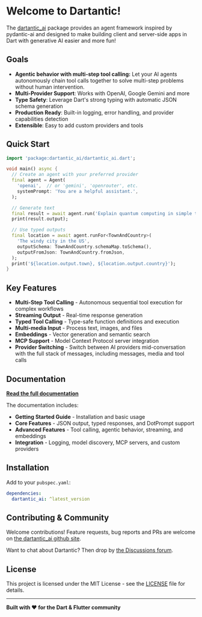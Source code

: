 # Welcome to Dartantic!

The [dartantic_ai](https://pub.dev/packages/dartantic_ai) package provides an
agent framework inspired by pydantic-ai and designed to make building client and
server-side apps in Dart with generative AI easier and more fun!

## Goals

- **Agentic behavior with multi-step tool calling:** Let your AI agents
  autonomously chain tool calls together to solve multi-step problems without
  human intervention.
- **Multi-Provider Support**: Works with OpenAI, Google Gemini and more
- **Type Safety**: Leverage Dart's strong typing with automatic JSON schema
  generation
- **Production Ready**: Built-in logging, error handling, and provider
  capabilities detection
- **Extensible**: Easy to add custom providers and tools

## Quick Start

```dart
import 'package:dartantic_ai/dartantic_ai.dart';

void main() async {
  // Create an agent with your preferred provider
  final agent = Agent(
    'openai',  // or 'gemini', 'openrouter', etc.
    systemPrompt: 'You are a helpful assistant.',
  );

  // Generate text
  final result = await agent.run('Explain quantum computing in simple terms');
  print(result.output);

  // Use typed outputs
  final location = await agent.runFor<TownAndCountry>(
    'The windy city in the US',
    outputSchema: TownAndCountry.schemaMap.toSchema(),
    outputFromJson: TownAndCountry.fromJson,
  );
  print('${location.output.town}, ${location.output.country}');
}
```

## Key Features

- **Multi-Step Tool Calling** - Autonomous sequential tool execution for complex workflows
- **Streaming Output** - Real-time response generation
- **Typed Tool Calling** - Type-safe function definitions and execution
- **Multi-media Input** - Process text, images, and files
- **Embeddings** - Vector generation and semantic search
- **MCP Support** - Model Context Protocol server integration
- **Provider Switching** - Switch between AI providers mid-conversation with the
  full stack of messages, including messages, media and tool calls

## Documentation

**[Read the full documentation](https://docs.page/csells/dartantic_ai)**

The documentation includes:
- **Getting Started Guide** - Installation and basic usage
- **Core Features** - JSON output, typed responses, and DotPrompt support
- **Advanced Features** - Tool calling, agentic behavior, streaming, and
  embeddings
- **Integration** - Logging, model discovery, MCP servers, and custom providers

## Installation

Add to your `pubspec.yaml`:

```yaml
dependencies:
  dartantic_ai: ^latest_version
```

## Contributing & Community

Welcome contributions! Feature requests, bug reports and PRs are welcome on [the
dartantic_ai github site](https://github.com/csells/dartantic_ai).

Want to chat about Dartantic? Then drop by [the Discussions
forum](https://github.com/csells/dartantic_ai/discussions/).

## License

This project is licensed under the MIT License - see the [LICENSE](LICENSE) file
for details.

---

**Built with ❤️ for the Dart & Flutter community**
